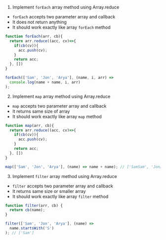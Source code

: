 1. Implement `forEach` array method using Array.reduce

- `forEach` accepts two parameter array and callback
- It does not return anything
- It should work exactly like array `forEach` method

```js
function forEach(arr, cb){
  return arr.reduce((acc, cv)=>{
    if(cb(cv)){
      acc.push(cv);
    }
    return acc;
  }, [])
}

forEach(['Sam', 'Jon', 'Arya'], (name, i, arr) =>
  console.log(name + name, i, arr)
);
```

2. Implement `map` array method using Array.reduce

- `map` accepts two parameter array and callback
- It returns same size of array
- It should work exactly like array `map` method

```js
function map(arr, cb){
  return arr.reduce((acc, cv)=>{
    if(cb(cv)){
      acc.push(cv);
    }
    return acc;
  }, [])
}

map(['Sam', 'Jon', 'Arya'], (name) => name + name); // ['SamSam', 'JonJon', 'AryaArya']
```

3. Implement `filter` array method using Array.reduce

- `filter` accepts two parameter array and callback
- It returns same size or smaller array
- It should work exactly like array `filter` method

```js
function filter(arr, cb) {
  return cb(name);
}

filter(['Sam', 'Jon', 'Arya'], (name) =>
  name.startsWith('S')
); // ['Sam']
```
